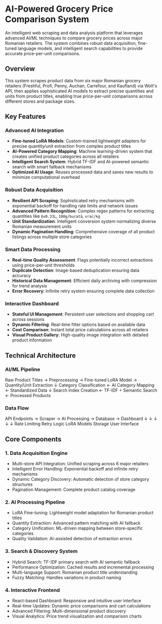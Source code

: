 # AI-Powered Grocery Price Comparison System

An intelligent web scraping and data analysis platform that leverages advanced AI/ML techniques to compare grocery prices across major Romanian retailers. The system combines robust data acquisition, fine-tuned language models, and intelligent search capabilities to provide accurate price-per-unit comparisons.

## Overview

This system scrapes product data from six major Romanian grocery retailers (Freshful, Profi, Penny, Auchan, Carrefour, and Kaufland) via Wolt's API, then applies sophisticated AI models to extract precise quantities and units from product titles, enabling true price-per-unit comparisons across different stores and package sizes.

## Key Features

### Advanced AI Integration
- **Fine-tuned LoRA Models**: Custom-trained lightweight adapters for precise quantity/unit extraction from complex product titles  
- **AI-Powered Category Mapping**: Machine learning-driven system that creates unified product categories across all retailers  
- **Intelligent Search System**: Hybrid TF-IDF and AI-powered semantic search with smart fallback mechanisms  
- **Optimized AI Usage**: Reuses processed data and saves new results to minimize computational overhead  

### Robust Data Acquisition
- **Resilient API Scraping**: Sophisticated retry mechanisms with exponential backoff for handling rate limits and network issues  
- **Advanced Pattern Recognition**: Complex regex patterns for extracting quantities like `6x0.33L`, `100g/bucată`, `vrac/kg`  
- **Unit Standardization**: Intelligent conversion system normalizing diverse Romanian measurement units  
- **Dynamic Pagination Handling**: Comprehensive coverage of all product listings across multiple store categories  

### Smart Data Processing
- **Real-time Quality Assessment**: Flags potentially incorrect extractions using price-per-unit thresholds  
- **Duplicate Detection**: Image-based deduplication ensuring data accuracy  
- **Historical Data Management**: Efficient daily archiving with compression for trend analysis  
- **Error Recovery**: Infinite retry system ensuring complete data collection  

### Interactive Dashboard
- **Stateful UI Management**: Persistent user selections and shopping cart across sessions  
- **Dynamic Filtering**: Real-time filter options based on available data  
- **Cost Comparison**: Instant total price calculations across all retailers  
- **Visual Product Gallery**: High-quality image integration with detailed product information  

## Technical Architecture

### AI/ML Pipeline
Raw Product Titles → Preprocessing → Fine-tuned LoRA Model → Quantity/Unit Extraction
                                                         ↓
Category Classification ← AI Category Mapping ← Standardized Data
                                                         ↓
Search Index Creation ← TF-IDF + Semantic Search ← Processed Products

### Data Flow
API Endpoints → Scraper → AI Processing → Database → Dashboard
     ↓              ↓           ↓            ↓         ↓
Rate Limiting   Retry Logic   LoRA Models   Storage   User Interface

## Core Components

### 1. Data Acquisition Engine
- Multi-store API Integration: Unified scraping across 6 major retailers  
- Intelligent Error Handling: Exponential backoff and infinite retry mechanisms  
- Dynamic Category Discovery: Automatic detection of store category structures  
- Pagination Management: Complete product catalog coverage  

### 2. AI Processing Pipeline
- LoRA Fine-tuning: Lightweight model adaptation for Romanian product titles  
- Quantity Extraction: Advanced pattern matching with AI fallback  
- Category Unification: ML-driven mapping between store-specific categories  
- Quality Validation: AI-assisted detection of extraction errors  

### 3. Search & Discovery System
- Hybrid Search: TF-IDF primary search with AI semantic fallback  
- Performance Optimization: Cached results and incremental processing  
- Multi-language Support: Romanian product title understanding  
- Fuzzy Matching: Handles variations in product naming  

### 4. Interactive Frontend
- React-based Dashboard: Responsive and intuitive user interface  
- Real-time Updates: Dynamic price comparisons and cart calculations  
- Advanced Filtering: Multi-dimensional product discovery  
- Visual Analytics: Price trend visualization and comparison charts  
